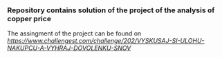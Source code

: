 ### Repository contains solution of the project of the analysis of copper price 

The assingment of the project can be found on *https://www.challengest.com/challenge/202/VYSKUSAJ-SI-ULOHU-NAKUPCU-A-VYHRAJ-DOVOLENKU-SNOV*